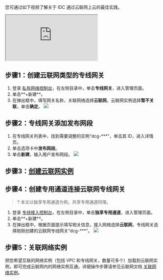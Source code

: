 您可通过如下视频了解关于 IDC 通过云联网上云的最佳实践。
<div class="doc-video-mod"><iframe src="https://cloud.tencent.com/edu/learning/quick-play/1670-12013?source=gw.doc.media&withPoster=1&notip=1"></iframe></div>

## 步骤1：创建云联网类型的专线网关
1. 登录 [私有网络控制台](https://console.cloud.tencent.com/vpc/vpc?rid=1)，在左侧目录中，单击**专线网关**，进入管理页面。
2. 单击**+新建**。
3. 在弹出框中，填写网关名称，关联网络选择**云联网**，云联网实例选择**暂不关联**，单击**确定**。
 ![](https://qcloudimg.tencent-cloud.cn/raw/ca45f7ac7785ad699cf5ef4113b80713.png)
 
## 步骤2：专线网关添加发布网段
1. 在专线网关列表中，找到需要调整的实例“dcg-\***”，单击其 ID，进入详情页。
2. 单击选项卡中<b>发布网段</b>。
3. 单击<b>新建</b>，输入用户发布网段。
![](https://main.qcloudimg.com/raw/1145030e32101278bec3348d2e436167.png)

## 步骤3：[创建云联网实例](https://cloud.tencent.com/document/product/877/18752)

## 步骤4：创建专用通道连接云联网专线网关
>? 本文以独享专用通道为例，共享专用通道同理。
>
1. 登录 [专线接入控制台](https://console.cloud.tencent.com/dc/dc)，在左侧目录中，单击**独享专用通道**，进入管理页面。
2. 单击**+新建**。
3. 在弹出框中，根据页面提示填写相关信息，接入网络选择**云联网**，专线网关选择刚刚创建的云联网专线网关“dcg-\***”。
![](https://main.qcloudimg.com/raw/4ab1e79ebf07f674c83b6b14f0e64210.png)

## 步骤5：关联网络实例
把您希望互联的网络实例（包括 VPC 和专线网关，数量可多个）加载到云联网实例，即可完成云联网内的网络实例互通。详细操作步骤请参见云联网文档 [关联网络实例](https://cloud.tencent.com/document/product/877/18747)。


